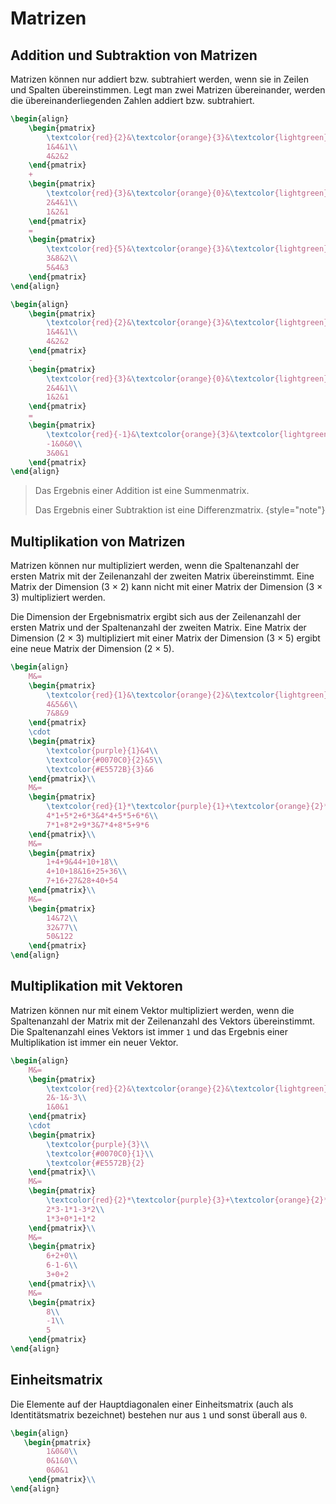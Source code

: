 # Matrizen

## Addition und Subtraktion von Matrizen

Matrizen können nur addiert bzw. subtrahiert werden, wenn sie in <format color="LightSkyBlue">Zeilen und Spalten übereinstimmen</format>. Legt man zwei Matrizen übereinander, werden die übereinanderliegenden Zahlen addiert bzw. subtrahiert.

```tex
\begin{align}
    \begin{pmatrix}
        \textcolor{red}{2}&\textcolor{orange}{3}&\textcolor{lightgreen}{2}\\
        1&4&1\\
        4&2&2
    \end{pmatrix}
    +
    \begin{pmatrix}
        \textcolor{red}{3}&\textcolor{orange}{0}&\textcolor{lightgreen}{3}\\
        2&4&1\\
        1&2&1
    \end{pmatrix}
    =
    \begin{pmatrix}
        \textcolor{red}{5}&\textcolor{orange}{3}&\textcolor{lightgreen}{5}\\
        3&8&2\\
        5&4&3
    \end{pmatrix}
\end{align}
```

```tex
\begin{align}
    \begin{pmatrix}
        \textcolor{red}{2}&\textcolor{orange}{3}&\textcolor{lightgreen}{2}\\
        1&4&1\\
        4&2&2
    \end{pmatrix}
    -
    \begin{pmatrix}
        \textcolor{red}{3}&\textcolor{orange}{0}&\textcolor{lightgreen}{3}\\
        2&4&1\\
        1&2&1
    \end{pmatrix}
    =
    \begin{pmatrix}
        \textcolor{red}{-1}&\textcolor{orange}{3}&\textcolor{lightgreen}{-1}\\
        -1&0&0\\
        3&0&1
    \end{pmatrix}
\end{align}
```

>Das Ergebnis einer Addition ist eine <format color="LightSkyBlue">Summenmatrix</format>.
> 
>Das Ergebnis einer Subtraktion ist eine <format color="LightSkyBlue">Differenzmatrix</format>.
{style="note"}

## Multiplikation von Matrizen

Matrizen können nur multipliziert werden, wenn die <format color="LightSkyBlue">Spaltenanzahl der ersten Matrix</format> mit der <format color="LightSkyBlue">Zeilenanzahl der zweiten Matrix</format> übereinstimmt. Eine Matrix der Dimension <format color="LightSkyBlue">(3 $\times$ 2)</format> kann <format color="LightSkyBlue">nicht</format> mit einer Matrix der Dimension <format color="LightSkyBlue">(3 $\times$ 3)</format> multipliziert werden.

Die Dimension der Ergebnismatrix ergibt sich aus der <format color="LightSkyBlue">Zeilenanzahl der ersten Matrix</format> und der <format color="LightSkyBlue">Spaltenanzahl der zweiten Matrix</format>. Eine Matrix der Dimension <format color="LightSkyBlue">(2 $\times$ 3)</format> multipliziert mit einer Matrix der Dimension <format color="LightSkyBlue">(3 $\times$ 5)</format> ergibt eine neue Matrix der Dimension <format color="LightSkyBlue">(2 $\times$ 5)</format>.

```tex
\begin{align}
	M&=
    \begin{pmatrix}
        \textcolor{red}{1}&\textcolor{orange}{2}&\textcolor{lightgreen}{3}\\
        4&5&6\\
        7&8&9
    \end{pmatrix}
    \cdot
    \begin{pmatrix}
        \textcolor{purple}{1}&4\\
        \textcolor{#0070C0}{2}&5\\
        \textcolor{#E5572B}{3}&6
    \end{pmatrix}\\
    M&=
    \begin{pmatrix}
        \textcolor{red}{1}*\textcolor{purple}{1}+\textcolor{orange}{2}*\textcolor{#0070C0}{2}+\textcolor{lightgreen}{3}*\textcolor{#E5572B}{3}&1*4+2*5+3*6\\
        4*1+5*2+6*3&4*4+5*5+6*6\\
        7*1+8*2+9*3&7*4+8*5+9*6
    \end{pmatrix}\\
    M&=
    \begin{pmatrix}
        1+4+9&44+10+18\\
        4+10+18&16+25+36\\
        7+16+27&28+40+54
    \end{pmatrix}\\
    M&=
    \begin{pmatrix}
        14&72\\
        32&77\\
        50&122
    \end{pmatrix}
\end{align}
```

## Multiplikation mit Vektoren

Matrizen können nur mit einem Vektor multipliziert werden, wenn die <format color="LightSkyBlue">Spaltenanzahl der Matrix</format> mit der <format color="LightSkyBlue">Zeilenanzahl des Vektors übereinstimmt. Die Spaltenanzahl eines Vektors</format> ist immer `1` und das Ergebnis einer Multiplikation ist immer ein neuer Vektor.

```tex
\begin{align}
	M&=
    \begin{pmatrix}
        \textcolor{red}{2}&\textcolor{orange}{2}&\textcolor{lightgreen}{0}\\
        2&-1&-3\\
        1&0&1
    \end{pmatrix}
    \cdot
    \begin{pmatrix}
        \textcolor{purple}{3}\\
        \textcolor{#0070C0}{1}\\
        \textcolor{#E5572B}{2}
    \end{pmatrix}\\
    M&=
    \begin{pmatrix}
        \textcolor{red}{2}*\textcolor{purple}{3}+\textcolor{orange}{2}*\textcolor{#0070C0}{1}+\textcolor{lightgreen}{0}*\textcolor{#E5572B}{2}\\
        2*3-1*1-3*2\\
        1*3+0*1+1*2
    \end{pmatrix}\\
    M&=
    \begin{pmatrix}
        6+2+0\\
        6-1-6\\
        3+0+2
    \end{pmatrix}\\
    M&=
    \begin{pmatrix}
        8\\
        -1\\
        5
    \end{pmatrix}
\end{align}
```

## Einheitsmatrix

Die Elemente auf der Hauptdiagonalen einer <format color="LightSkyBlue">Einheitsmatrix</format> (auch als <format color="LightSkyBlue">Identitätsmatrix</format> bezeichnet) bestehen nur aus `1` und sonst überall aus `0`.

```tex
\begin{align}
   \begin{pmatrix}
        1&0&0\\
        0&1&0\\
        0&0&1
    \end{pmatrix}\\
\end{align}
```